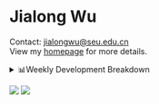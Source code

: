 #  Jialong Wu

Contact: jialongwu@seu.edu.cn<br>
View my [homepage](https://callanwu.github.io/) for more details.

<details><summary>📊Weekly Development Breakdown</summary>

<!--START_SECTION:waka-->

```txt
From: 24 August 2024 - To: 31 August 2024

Total Time: 5 hrs 41 mins

Python     2 hrs 41 mins   ████████████░░░░░░░░░░░░░   47.34 %
Bash       1 hr 28 mins    ██████▒░░░░░░░░░░░░░░░░░░   25.94 %
Other      1 hr 1 min      ████▒░░░░░░░░░░░░░░░░░░░░   17.89 %
JSON       20 mins         █▒░░░░░░░░░░░░░░░░░░░░░░░   05.93 %
INI        8 mins          ▓░░░░░░░░░░░░░░░░░░░░░░░░   02.63 %
```

<!--END_SECTION:waka-->

[![wakatime](https://wakatime.com/badge/user/c6720b29-9431-4a60-bc9d-e1fb2b6bd65f.svg)](https://wakatime.com/@c6720b29-9431-4a60-bc9d-e1fb2b6bd65f)
</details>

[![](https://img.shields.io/badge/Google%20Scholar-4385FE.svg?&color=d6d6d6&style=flat-square&logo=google-scholar)](https://scholar.google.com/citations?user=6eg2m4YAAAAJ)
![](https://komarev.com/ghpvc/?username=callanwu)

